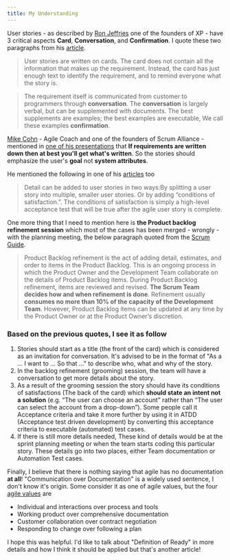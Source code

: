```yaml
---
title: My Understanding
---
```

User stories - as described by [Ron Jeffries](https://en.wikipedia.org/wiki/Ron_Jeffries) one of the founders of XP -
have 3 critical aspects **Card**, **Conversation**, and **Confirmation**. I quote
these two paragraphs from his
[article](https://ronjeffries.com/xprog/articles/expcardconversationconfirmation/).

> User stories are written on  cards. The  card does not contain all the
> information that makes up the requirement. Instead, the  card has just
> enough text to identify the requirement, and to remind everyone what
> the story is.

> The requirement itself is communicated from customer to programmers
> through  **conversation**. The  **conversation** is largely verbal, but can be
> supplemented with documents. The best supplements are examples; the
> best examples are executable, We call these examples **confirmation**.

[Mike
Cohn](https://www.linkedin.com/in/mikewcohn/?lipi=urn%3Ali%3Apage%3Ad_flagship3_pulse_read%3B1lP6stfyQLGxm0Ocqbb0vQ%3D%3D) - Agile Coach and one of the founders of Scrum Alliance -
mentioned in [one of his presentations](https://www.mountaingoatsoftware.com/uploads/presentations/User-Stories-Product-Backlog-Scrum-Gathering-Chicago-2008.pdf) that **If requirements are written
down then at best you'll get what's written**. So the stories should
emphasize the user's **goal** not **system attributes**.

He mentioned the following in one of his
[articles](https://www.mountaingoatsoftware.com/agile/user-stories) too 

> Detail can be added to user stories in two ways:By splitting a user
> story into multiple, smaller user stories. Or by adding “conditions of
> satisfaction.”. The conditions of satisfaction is simply a high-level
> acceptance test that will be true after the agile user story is
> complete.

One more thing that I need to mention here is **the Product backlog
refinement session** which most of the cases has been merged - wrongly -
with the planning meeting, the below paragraph quoted from the [Scrum
Guide](https://www.scrumguides.org/docs/scrumguide/v2017/2017-Scrum-Guide-US.pdf).

> Product Backlog refinement is the act of adding detail, estimates, and
> order to items in the Product Backlog. This is an ongoing process in
> which the Product Owner and the Development Team collaborate on the
> details of Product Backlog items. During Product Backlog refinement,
> items are reviewed and revised. **The Scrum Team decides how and when
> refinement is done**. Refinement usually **consumes no more than 10% of
> the capacity of the Development Team**. However, Product Backlog items
> can be updated at any time by the Product Owner or at the Product
> Owner’s discretion.

### Based on the previous quotes, I see it as follow

1. Stories should start as a title (the front of the card) which is
considered as an invitation for conversation. It's advised to be in the
format of "As a ... I want to ... So that ..." to describe who, what and
why of the story.
2. In the backlog refinement (grooming) session, the team will have a
conversation to get more details about the story.
3. As a result of the grooming session the story should have its conditions
of satisfactions (The back of the card) which **should state an intent not
a solution** (e.g. “The user can choose an account” rather than “The user
can select the account from a drop-down”). Some people call it
Acceptance criteria and take it more further by using it in ATDD
(Acceptance test driven development) by converting this acceptance
criteria to executable (automated) test cases.
4. If there is still more details needed, These kind of details would be at
the sprint planning meeting or when the team starts coding this
particular story. These details go into two places, either Team
documentation or Automation Test cases.

Finally, I believe that there is nothing saying that agile has no
documentation **at all**! "Communication over Documentation" is a widely
used sentence, I don't know it's origin. Some consider it as one of
agile values, but the four [agile values](http://agilemanifesto.org/) are
* Individual and interactions over process and tools
* Working product over comprehensive documentation
* Customer collaboration over contract negotiation
* Responding to change over following a plan

I hope this was helpful. I'd like to talk about "Definition of Ready" in
more details and how I think it should be applied but that's another
article!

